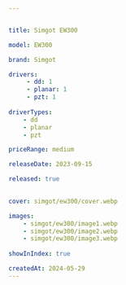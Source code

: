 ```yaml
---


title: Simgot EW300

model: EW300

brand: Simgot

drivers:
     - dd: 1
     - planar: 1
     - pzt: 1
     
driverTypes: 
    - dd
    - planar
    - pzt

priceRange: medium

releaseDate: 2023-09-15 

released: true

    
cover: simgot/ew300/cover.webp

images:
    - simgot/ew300/image1.webp
    - simgot/ew300/image2.webp
    - simgot/ew300/image3.webp
    
showInIndex: true 

createdAt: 2024-05-29
---
```


